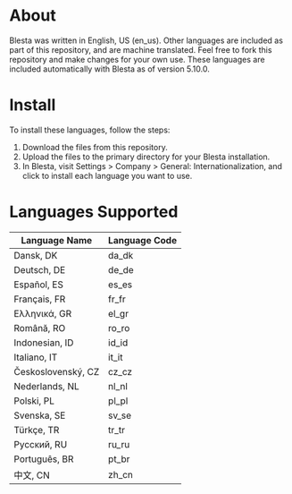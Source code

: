 # About
Blesta was written in English, US (en_us). Other languages are included as part of this repository, and are machine translated. Feel free to fork this repository and make changes for your own use. These languages are included automatically with Blesta as of version 5.10.0.

# Install
To install these languages, follow the steps:

1. Download the files from this repository.
2. Upload the files to the primary directory for your Blesta installation.
3. In Blesta, visit Settings > Company > General: Internationalization, and click to install each language you want to use.

# Languages Supported

| Language Name  | Language Code |
| ------------- | ------------- |
| Dansk, DK  | da_dk  |
| Deutsch, DE | de_de |
| Español, ES  | es_es  |
| Français, FR  | fr_fr  |
| Ελληνικά, GR  | el_gr  |
| Română, RO | ro_ro |
| Indonesian, ID | id_id |
| Italiano, IT  | it_it  |
| Československý, CZ  | cz_cz  |
| Nederlands, NL  | nl_nl  |
| Polski, PL  | pl_pl  |
| Svenska, SE  | sv_se  |
| Türkçe, TR | tr_tr |
| Pyccĸий, RU  | ru_ru  |
| Português, BR  | pt_br  |
| 中文, CN | zh_cn |

